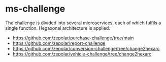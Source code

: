 # ms-challenge

The challenge is divided into several microservices, each of which fulfils a single function. Hegaxonal architecture is applied.

- https://github.com/zepolar/purchase-challenge/tree/main
- https://github.com/zepolar/report-challenge
- https://github.com/zepolar/conversion-challenge/tree/change2hexarc
- https://github.com/zepolar/vehicle-challenge/tree/change2hexarc
